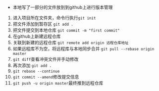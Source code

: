 + 本地写了一部分的文件放到到github上进行版本管理
1. 进入项目所在文件夹，命令行执行`git init`
2. 把文件添加到暂存区 `git add .`
3. 把文件提交到本地仓库 `git commit -m "first commit"`
4. 在github上新建远程仓库
5. 关联到新建的远程仓库 `git remote add origin 远程仓库地址`
6. 如果远程库不为空，将远程库与本地同步合并 `git pull --rebase origin master`
7. `git diff`查看冲突文件并手动修改
8. 再次添加 `git add .`
9. `git rebase --continue`
10. `git commit --amend`修改提交信息
11. `git push -u origin master`最终推到远程仓库